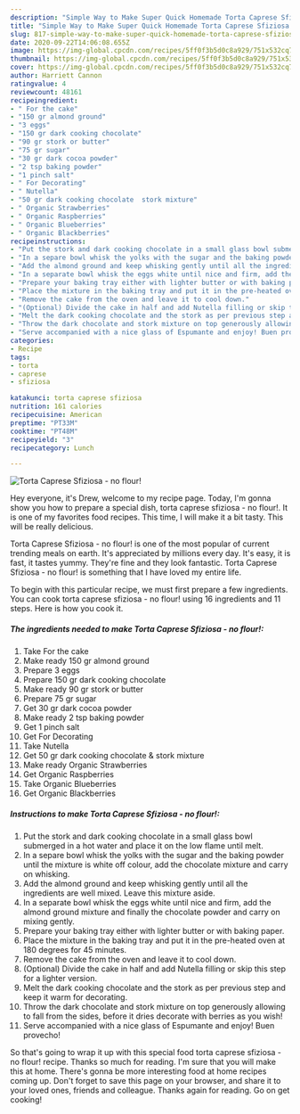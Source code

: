```yaml
---
description: "Simple Way to Make Super Quick Homemade Torta Caprese Sfiziosa - no flour!"
title: "Simple Way to Make Super Quick Homemade Torta Caprese Sfiziosa - no flour!"
slug: 817-simple-way-to-make-super-quick-homemade-torta-caprese-sfiziosa-no-flour
date: 2020-09-22T14:06:08.655Z
image: https://img-global.cpcdn.com/recipes/5ff0f3b5d0c8a929/751x532cq70/torta-caprese-sfiziosa-no-flour-recipe-main-photo.jpg
thumbnail: https://img-global.cpcdn.com/recipes/5ff0f3b5d0c8a929/751x532cq70/torta-caprese-sfiziosa-no-flour-recipe-main-photo.jpg
cover: https://img-global.cpcdn.com/recipes/5ff0f3b5d0c8a929/751x532cq70/torta-caprese-sfiziosa-no-flour-recipe-main-photo.jpg
author: Harriett Cannon
ratingvalue: 4
reviewcount: 48161
recipeingredient:
- " For the cake"
- "150 gr almond ground"
- "3 eggs"
- "150 gr dark cooking chocolate"
- "90 gr stork or butter"
- "75 gr sugar"
- "30 gr dark cocoa powder"
- "2 tsp baking powder"
- "1 pinch salt"
- " For Decorating"
- " Nutella"
- "50 gr dark cooking chocolate  stork mixture"
- " Organic Strawberries"
- " Organic Raspberries"
- " Organic Blueberries"
- " Organic Blackberries"
recipeinstructions:
- "Put the stork and dark cooking chocolate in a small glass bowl submerged in a hot water and place it on the low flame until melt."
- "In a separe bowl whisk the yolks with the sugar and the baking powder until the mixture is white off colour, add the chocolate mixture and carry on whisking."
- "Add the almond ground and keep whisking gently until all the ingredients are well mixed. Leave this mixture aside."
- "In a separate bowl whisk the eggs white until nice and firm, add the almond ground mixture and finally the chocolate powder and carry on mixing gently."
- "Prepare your baking tray either with lighter butter or with baking paper."
- "Place the mixture in the baking tray and put it in the pre-heated oven at 180 degrees for 45 minutes."
- "Remove the cake from the oven and leave it to cool down."
- "(Optional) Divide the cake in half and add Nutella filling or skip this step for a lighter version."
- "Melt the dark cooking chocolate and the stork as per previous step and keep it warm for decorating."
- "Throw the dark chocolate and stork mixture on top generously allowing to fall from the sides, before it dries decorate with berries as you wish!"
- "Serve accompanied with a nice glass of Espumante and enjoy! Buen provecho!"
categories:
- Recipe
tags:
- torta
- caprese
- sfiziosa

katakunci: torta caprese sfiziosa 
nutrition: 161 calories
recipecuisine: American
preptime: "PT33M"
cooktime: "PT48M"
recipeyield: "3"
recipecategory: Lunch

---
```



![Torta Caprese Sfiziosa - no flour!](https://img-global.cpcdn.com/recipes/5ff0f3b5d0c8a929/751x532cq70/torta-caprese-sfiziosa-no-flour-recipe-main-photo.jpg)

Hey everyone, it's Drew, welcome to my recipe page. Today, I'm gonna show you how to prepare a special dish, torta caprese sfiziosa - no flour!. It is one of my favorites food recipes. This time, I will make it a bit tasty. This will be really delicious.



Torta Caprese Sfiziosa - no flour! is one of the most popular of current trending meals on earth. It's appreciated by millions every day. It's easy, it is fast, it tastes yummy. They're fine and they look fantastic. Torta Caprese Sfiziosa - no flour! is something that I have loved my entire life.


To begin with this particular recipe, we must first prepare a few ingredients. You can cook torta caprese sfiziosa - no flour! using 16 ingredients and 11 steps. Here is how you cook it.

<!--inarticleads1-->

##### The ingredients needed to make Torta Caprese Sfiziosa - no flour!:

1. Take  For the cake
1. Make ready 150 gr almond ground
1. Prepare 3 eggs
1. Prepare 150 gr dark cooking chocolate
1. Make ready 90 gr stork or butter
1. Prepare 75 gr sugar
1. Get 30 gr dark cocoa powder
1. Make ready 2 tsp baking powder
1. Get 1 pinch salt
1. Get  For Decorating
1. Take  Nutella
1. Get 50 gr dark cooking chocolate &amp; stork mixture
1. Make ready  Organic Strawberries
1. Get  Organic Raspberries
1. Take  Organic Blueberries
1. Get  Organic Blackberries




<!--inarticleads2-->

##### Instructions to make Torta Caprese Sfiziosa - no flour!:

1. Put the stork and dark cooking chocolate in a small glass bowl submerged in a hot water and place it on the low flame until melt.
1. In a separe bowl whisk the yolks with the sugar and the baking powder until the mixture is white off colour, add the chocolate mixture and carry on whisking.
1. Add the almond ground and keep whisking gently until all the ingredients are well mixed. Leave this mixture aside.
1. In a separate bowl whisk the eggs white until nice and firm, add the almond ground mixture and finally the chocolate powder and carry on mixing gently.
1. Prepare your baking tray either with lighter butter or with baking paper.
1. Place the mixture in the baking tray and put it in the pre-heated oven at 180 degrees for 45 minutes.
1. Remove the cake from the oven and leave it to cool down.
1. (Optional) Divide the cake in half and add Nutella filling or skip this step for a lighter version.
1. Melt the dark cooking chocolate and the stork as per previous step and keep it warm for decorating.
1. Throw the dark chocolate and stork mixture on top generously allowing to fall from the sides, before it dries decorate with berries as you wish!
1. Serve accompanied with a nice glass of Espumante and enjoy! Buen provecho!




So that's going to wrap it up with this special food torta caprese sfiziosa - no flour! recipe. Thanks so much for reading. I'm sure that you will make this at home. There's gonna be more interesting food at home recipes coming up. Don't forget to save this page on your browser, and share it to your loved ones, friends and colleague. Thanks again for reading. Go on get cooking!
